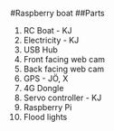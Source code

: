 #Raspberry boat
##Parts

1. RC Boat - KJ
2. Electricity - KJ
3. USB Hub
4. Front facing web cam
5. Back facing web cam
6. GPS - JÖ, X
7. 4G Dongle
8. Servo controller - KJ
9. Raspberry Pi
10. Flood lights